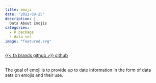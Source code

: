 ```yaml
---
title: emoji
date: "2021-09-25"
description: |
  Data About Emojis
categories:
  - R package
  - data set
image: "featured.svg"
---
```






<div class="project-buttons">
<a href="https://github.com/EmilHvitfeldt/emoji">
  {{< fa brands github >}} github
</a>
</div>
<br>

The goal of emoji is to provide up to date information in the form of data sets on emojis and their use.
